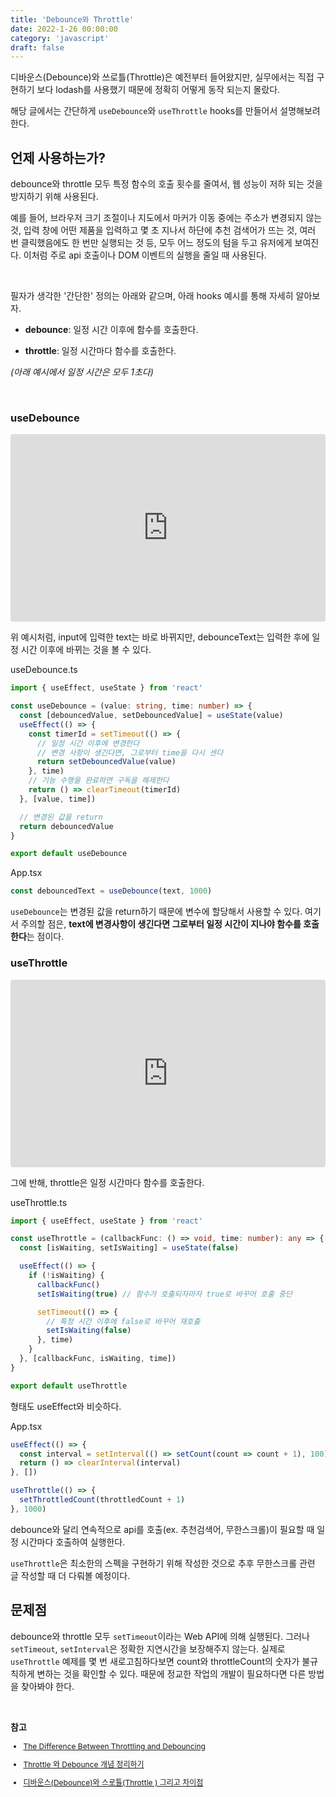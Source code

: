 ```yaml
---
title: 'Debounce와 Throttle'
date: 2022-1-26 00:00:00
category: 'javascript'
draft: false
---
```


디바운스(Debounce)와 쓰로틀(Throttle)은 예전부터 들어왔지만, 실무에서는 직접 구현하기 보다 lodash를 사용했기 때문에 정확히 어떻게 동작 되는지 몰랐다.

해당 글에서는 간단하게 `useDebounce`와 `useThrottle` hooks를 만들어서 설명해보려 한다.

## 언제 사용하는가?

debounce와 throttle 모두 특정 함수의 호출 횟수를 줄여서, 웹 성능이 저하 되는 것을 방지하기 위해 사용된다.

예를 들어, 브라우저 크기 조절이나 지도에서 마커가 이동 중에는 주소가 변경되지 않는 것, 입력 창에 어떤 제품을 입력하고 몇 초 지나서 하단에 추천 검색어가 뜨는 것, 여러 번 클릭했음에도 한 번만 실행되는 것 등, 모두 어느 정도의 텀을 두고 유저에게 보여진다. 이처럼 주로 api 호출이나 DOM 이벤트의 실행을 줄일 때 사용된다.

<br/>

필자가 생각한 '간단한' 정의는 아래와 같으며, 아래 hooks 예시를 통해 자세히 알아보자.

- **debounce**: 일정 시간 이후에 함수를 호출한다.

- **throttle**: 일정 시간마다 함수를 호출한다.

_(아래 예시에서 일정 시간은 모두 1초다)_

<br />

### useDebounce

<iframe src="https://codesandbox.io/embed/usedebounce-gu0mx?fontsize=14&hidenavigation=1&theme=dark"
     style="width:100%; height:300px; border:0; border-radius: 4px; overflow:hidden;"
     title="useDebounce"
     allow="accelerometer; ambient-light-sensor; camera; encrypted-media; geolocation; gyroscope; hid; microphone; midi; payment; usb; vr; xr-spatial-tracking"
     sandbox="allow-forms allow-modals allow-popups allow-presentation allow-same-origin allow-scripts"
   ></iframe>

위 예시처럼, input에 입력한 text는 바로 바뀌지만, debounceText는 입력한 후에 일정 시간 이후에 바뀌는 것을 볼 수 있다.

<span class="file-location">useDebounce.ts</span>

```ts
import { useEffect, useState } from 'react'

const useDebounce = (value: string, time: number) => {
  const [debouncedValue, setDebouncedValue] = useState(value)
  useEffect(() => {
    const timerId = setTimeout(() => {
      // 일정 시간 이후에 변경한다
      // 변경 사항이 생긴다면, 그로부터 time을 다시 센다
      return setDebouncedValue(value)
    }, time)
    // 기능 수행을 완료하면 구독을 해제한다
    return () => clearTimeout(timerId)
  }, [value, time])

  // 변경된 값을 return
  return debouncedValue
}

export default useDebounce
```

<span class="file-location">App.tsx</span>

```ts
const debouncedText = useDebounce(text, 1000)
```

`useDebounce`는 변경된 값을 return하기 때문에 변수에 할당해서 사용할 수 있다. 여기서 주의할 점은, **text에 변경사항이 생긴다면 그로부터 일정 시간이 지나야 함수를 호출한다**는 점이다.

### useThrottle

<iframe src="https://codesandbox.io/embed/usethrottle-w1xb6?fontsize=14&hidenavigation=1&theme=dark"
     style="width:100%; height:300px; border:0; border-radius: 4px; overflow:hidden;"
     title="useThrottle"
     allow="accelerometer; ambient-light-sensor; camera; encrypted-media; geolocation; gyroscope; hid; microphone; midi; payment; usb; vr; xr-spatial-tracking"
     sandbox="allow-forms allow-modals allow-popups allow-presentation allow-same-origin allow-scripts"
   ></iframe>

그에 반해, throttle은 일정 시간마다 함수를 호출한다.

<span class="file-location">useThrottle.ts</span>

```ts
import { useEffect, useState } from 'react'

const useThrottle = (callbackFunc: () => void, time: number): any => {
  const [isWaiting, setIsWaiting] = useState(false)

  useEffect(() => {
    if (!isWaiting) {
      callbackFunc()
      setIsWaiting(true) // 함수가 호출되자마자 true로 바꾸어 호출 중단

      setTimeout(() => {
        // 특정 시간 이후에 false로 바꾸어 재호출
        setIsWaiting(false)
      }, time)
    }
  }, [callbackFunc, isWaiting, time])
}

export default useThrottle
```

형태도 useEffect와 비슷하다.

<span class="file-location">App.tsx</span>

```ts
useEffect(() => {
  const interval = setInterval(() => setCount(count => count + 1), 100)
  return () => clearInterval(interval)
}, [])

useThrottle(() => {
  setThrottledCount(throttledCount + 1)
}, 1000)
```

debounce와 달리 연속적으로 api를 호출(ex. 추천검색어, 무한스크롤)이 필요할 때 일정 시간마다 호출하여 실행한다.

`useThrottle`은 최소한의 스펙을 구현하기 위해 작성한 것으로 추후 무한스크롤 관련 글 작성할 때 더 다뤄볼 예정이다.

## 문제점

debounce와 throttle 모두 `setTimeout`이라는 Web API에 의해 실행된다. 그러나 `setTimeout`, `setInterval`은 정확한 지연시간을 보장해주지 않는다. 실제로 `useThrottle` 예제를 몇 번 새로고침하다보면 count와 throttleCount의 숫자가 불규칙하게 변하는 것을 확인할 수 있다. 때문에 정교한 작업의 개발이 필요하다면 다른 방법을 찾아봐야 한다.

<br />

**참고**

<div style="font-size: 12px;">

- <a href="https://css-tricks.com/the-difference-between-throttling-and-debouncing/" target="_blank">The Difference Between Throttling and Debouncing</a>

- <a href="https://pks2974.medium.com/throttle-%EC%99%80-debounce-%EA%B0%9C%EB%85%90-%EC%A0%95%EB%A6%AC%ED%95%98%EA%B8%B0-2335a9c426ff" target="_blank">Throttle 와 Debounce 개념 정리하기</a>

- <a href="https://webclub.tistory.com/607" target="_blank">디바운스(Debounce)와 스로틀(Throttle ) 그리고 차이점</a>

</div>
